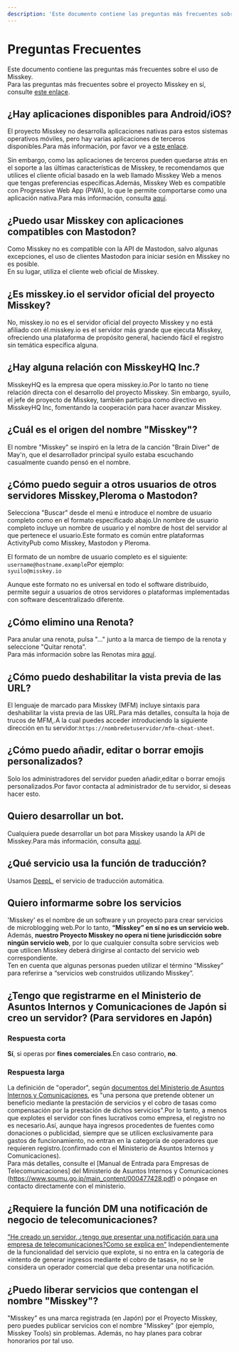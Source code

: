 ```yaml
---
description: 'Este documento contiene las preguntas más frecuentes sobre el uso de Misskey.'
---
```


# Preguntas Frecuentes

Este documento contiene las preguntas más frecuentes sobre el uso de Misskey.<br>
Para las preguntas más frecuentes sobre el proyecto Misskey en sí, consulte [este enlace](../../about-misskey#frequently-asked-questions).

## ¿Hay aplicaciones disponibles para Android/iOS?

El proyecto Misskey no desarrolla aplicaciones nativas para estos sistemas operativos móviles, pero hay varias aplicaciones de terceros disponibles.Para más información, por favor ve a [este enlace](./apps).<br>

Sin embargo, como las aplicaciones de terceros pueden quedarse atrás en el soporte a las últimas características de Misskey, te recomendamos que utilices el cliente oficial basado en la web llamado Misskey Web a menos que tengas preferencias específicas.Además, Misskey Web es compatible con Progressive Web App (PWA), lo que le permite comportarse como una aplicación nativa.Para más información, consulta [aquí](/docs/for-users/stepped-guides/how-to-use-pwa/).

## ¿Puedo usar Misskey con aplicaciones compatibles con Mastodon?

Como Misskey no es compatible con la API de Mastodon, salvo algunas excepciones, el uso de clientes Mastodon para iniciar sesión en Misskey no es posible.<br>
En su lugar, utiliza el cliente web oficial de Misskey.

## ¿Es misskey.io el servidor oficial del proyecto Misskey?

No, misskey.io no es el servidor oficial del proyecto Misskey y no está afiliado con él.misskey.io es el servidor más grande que ejecuta Misskey, ofreciendo una plataforma de propósito general, haciendo fácil el registro sin temática específica alguna.

## ¿Hay alguna relación con MisskeyHQ Inc.?

MisskeyHQ es la empresa que opera misskey.io.Por lo tanto no tiene relación directa con el desarrollo del proyecto Misskey. Sin embargo, syuilo, el jefe de proyecto de Misskey, también participa como directivo en MisskeyHQ Inc, fomentando la cooperación para hacer avanzar Misskey.

## ¿Cuál es el origen del nombre "Misskey"?

El nombre "Misskey" se inspiró en la letra de la canción "Brain Diver" de May'n, que el desarrollador principal syuilo estaba escuchando casualmente cuando pensó en el nombre.

## ¿Cómo puedo seguir a otros usuarios de otros servidores Misskey,Pleroma o Mastodon?

Selecciona "Buscar" desde el menú e introduce el nombre de usuario completo como en el formato especificado abajo.Un nombre de usuario completo incluye un nombre de usuario y el nombre de host del servidor al que pertenece el usuario.Este formato es común entre plataformas ActivityPub como Misskey, Mastodon y Pleroma.<br>

El formato de un nombre de usuario completo es el siguiente:\
`username@hostname.example`Por ejemplo:\
`syuilo@misskey.io`

Aunque este formato no es universal en todo el software distribuido, permite seguir a usuarios de otros servidores o plataformas implementadas con software descentralizado diferente.

## ¿Cómo elimino una Renota?

Para anular una renota, pulsa "..." junto a la marca de tiempo de la renota y seleccione "Quitar renota".<br>
Para más información sobre las Renotas mira  [aquí](../features/note/#renote).

## ¿Cómo puedo deshabilitar la vista previa de las URL?

El lenguaje de marcado para Misskey (MFM) incluye sintaxis para deshabilitar la vista previa de las URL.Para más detalles, consulta la hoja de trucos de MFM,.A la cual puedes acceder introduciendo la siguiente dirección en tu servidor:`https://nombredetuservidor/mfm-cheat-sheet`.

## ¿Cómo puedo añadir, editar o borrar emojis personalizados?

Solo los administradores del servidor pueden añadir,editar o borrar emojis personalizados.Por favor contacta al administrador de tu servidor, si deseas hacer esto.

## Quiero desarrollar un bot.

Cualquiera puede desarrollar un bot para Misskey usando la API de Misskey.Para más información, consulta [aquí](../../for-developers/api/).

## ¿Qué servicio usa la función de traducción?

Usamos [DeepL](https://www.deepl.com/), el servicio de traducción automática.

## Quiero informarme sobre los servicios

'Misskey' es el nombre de un software y un proyecto para crear servicios de microblogging web.Por lo tanto, <b>“Misskey” en sí no es un servicio web.</b><br>
Además, <b>nuestro Proyecto Misskey no opera ni tiene jurisdicción sobre ningún servicio web</b>, por lo que cualquier consulta sobre servicios web que utilicen Misskey deberá dirigirse al contacto del servicio web correspondiente.<br>
Ten en cuenta que algunas personas pueden utilizar el término “Misskey” para referirse a “servicios web construidos utilizando Misskey”.

## ¿Tengo que registrarme en el Ministerio de Asuntos Internos y Comunicaciones de Japón si creo un servidor? (Para servidores en Japón)

### Respuesta corta

**Sí**, si operas por **fines comerciales**.En caso contrario, **no**.

### Respuesta larga

La definición de "operador", según [documentos del Ministerio de Asuntos Internos y Comunicaciones](https://www.soumu.go.jp/main_content/000477428.pdf), es "una persona que pretende obtener un beneficio mediante la prestación de servicios y el cobro de tasas como compensación por la prestación de dichos servicios".Por lo tanto, a menos que explotes el servidor con fines lucrativos como empresa, el registro no es necesario.Así, aunque haya ingresos procedentes de fuentes como donaciones o publicidad, siempre que se utilicen exclusivamente para gastos de funcionamiento, no entran en la categoría de operadores que requieren registro.(confirmado con el Ministerio de Asuntos Internos y Comunicaciones).<br>
Para más detalles, consulte el [Manual de Entrada para Empresas de Telecomunicaciones] del Ministerio de Asuntos Internos y Comunicaciones (https://www.soumu.go.jp/main_content/000477428.pdf) o póngase en contacto directamente con el ministerio.

## ¿Requiere la función DM una notificación de negocio de telecomunicaciones?

["He creado un servidor, ¿tengo que presentar una notificación para una empresa de telecomunicaciones?Como se explica en"](#サーバーを作成しましたが電気通信事業の届出は必要ですか)
Independientemente de la funcionalidad del servicio que explote, si no entra en la categoría de «intento de generar ingresos mediante el cobro de tasas», no se le considera un operador comercial que deba presentar una notificación.

## ¿Puedo liberar servicios que contengan el nombre "Misskey"?

"Misskey" es una marca registrada (en Japón) por el Proyecto Misskey, pero puedes publicar servicios con el nombre "Misskey" (por ejemplo, Misskey Tools) sin problemas.
Además, no hay planes para cobrar honorarios por tal uso.
